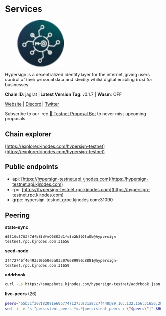 # Services

<figure><img src="https://raw.githubusercontent.com/kj89/cosmos-images/main/logos/hypersign.png" width="150" alt=""><figcaption></figcaption></figure>

Hypersign is a decentralized identity layer for the internet, giving  users control of their personal data and identity whilst digital  enabling trust for businesses.

**Chain ID**: jagrat | **Latest Version Tag**: v0.1.7 | **Wasm**: OFF

[Website](https://hypersign.id) | [Discord](https://discord.gg/DmuUjMrHVw) | [Twitter](https://twitter.com/hypersignchain)



Subscribe to our free [🤖 Testnet Proposal Bot](https://t.me/kjnodes_testnet_proposal_bot) to never miss upcoming proposals


## Chain explorer
[https://explorer.kjnodes.com/hypersign-testnet](https://explorer.kjnodes.com/hypersign-testnet)

## Public endpoints

* api: [https://hypersign-testnet.api.kjnodes.com](https://hypersign-testnet.api.kjnodes.com)
* rpc: [https://hypersign-testnet.rpc.kjnodes.com](https://hypersign-testnet.rpc.kjnodes.com)
* grpc: hypersign-testnet.grpc.kjnodes.com:31090

## Peering

**state-sync**

```text
d5519e378247dfb61dfe90652d1fe3e2b3005a5b@hypersign-testnet.rpc.kjnodes.com:31656
```

**seed-node**

```text
3f472746f46493309650e5a033076689996c8881@hypersign-testnet.rpc.kjnodes.com:31659
```

**addrbook**
```bash
curl -Ls https://snapshots.kjnodes.com/hypersign-testnet/addrbook.json > $HOME/.hid-node/config/addrbook.json
```

**live-peers** (26)
```bash
peers="55b3cf307182091e60b774712733231a8cc7f448@89.163.132.156:31656,28fa150b5a843c9bdf2889f31f4ff8ac75c17be9@185.196.20.153:26656,efcb16ec33d8e6233d1068fff679c6fd64bf5802@65.108.225.158:10956,3ca31590349f5a1480163e4a802cdc6b6ee25328@65.108.131.99:21339,d5519e378247dfb61dfe90652d1fe3e2b3005a5b@65.109.68.190:31656,ec5127072c252f7246fb66f7e7762423a23ff6bd@154.12.228.93:31656,934324c3b4318d8438954d19a82673a3d218951b@142.132.209.236:10956,9876d1b1e5b5968c1c729559325dd909f93c1d34@65.108.238.61:56656,4e08d5b0cb43c8d5ffc42987a5166bab2a04a93b@65.109.92.240:21066,eaf27acc810a3d6728dde972ebad26810cce0ae6@65.108.229.233:26656,fbc7ce82f02e24257395dc0310ad2921ea61e199@65.109.92.148:61156,bd2ae9f1c42183104719f7c44be078bb7d282a61@65.109.92.241:11056,1de2abae74a4c5fd7d96d9869ef02187f81498f0@134.209.238.66:26656,5c2a752c9b1952dbed075c56c600c3a79b58c395@185.16.39.158:26926,1e3f0aeb6f2a2017b122af2461a75c9695790954@65.108.233.109:10956,610843eda2f0388cb8e75917e8c1f63350bd3bd1@154.26.131.130:16656,62c3f3e5214495593ad204f3c6cd879f3f4ed6a9@5.9.79.121:26656,23eff008c88dcc60ef9a71f2fb469c472679c35e@136.243.88.91:5040,d92268c246e02a54103f7098b901b876c88f006e@5.161.130.108:26656,1acc83715399737cff74767e00807d1d402eb1e2@144.91.65.175:26656,001668e85c4f7b6ff796b3b593e485cd67223f0c@85.190.254.14:31656,de1f980cc59bdb2457202768d4b4d964d783789e@167.235.21.165:36656,d7c9b9a3c3a6c5f4ccdfb37a8358755b277271c1@3.110.226.164:26656,c127e8b0608e62709b690037a6b0da635c6f5447@89.58.45.204:56656,2c0379f78b655e8a386cb477e3cf3cae700c4a7f@213.239.207.175:34656,a3f3d6dba11bfe080693938666064b2324fbaccf@88.99.164.158:11056"
sed -i -e "s|^persistent_peers *=.*|persistent_peers = \"$peers\"|" $HOME/.hid-node/config/config.toml
```
